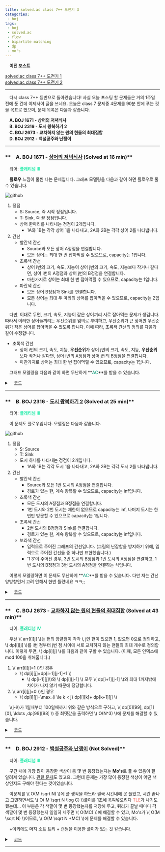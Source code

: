 ```yaml
---
title: solved.ac class 7++ 도전기 3
categories:
 - boj
tags:
 - boj
 - solved.ac
 - flow
 - bipartite matching
 - dp
 - mo's
---
```


　**이전 포스트**

[solved.ac class 7++ 도전기 1](https://you4rin.github.io/boj/2021/09/11/class7pp-1/#)  
[solved.ac class 7++ 도전기 2](https://you4rin.github.io/boj/2021/09/21/class7pp-2/#)
<hr/>

　다시 class 7++ 등반으로 돌아왔습니다! 사실 오늘 포스팅 할 문제들은 거의 1주일 전에 푼 건데 이제서야 글을 쓰네요. 오늘은 class 7 문제중 4문제를 90분 안에 푸는 것을 목표로 했으며, 문제 목록은 다음과 같습니다.

　**A. BOJ 1671 - 상어의 저녁식사**  
　**B. BOJ 2316 - 도시 왕복하기 2**  
　**C. BOJ 2673 - 교차하지 않는 원의 현들의 최대집합**  
　**D. BOJ 2912 - 백설공주와 난쟁이**  
<hr/>

### **　A. BOJ 1671 - [상어의 저녁식사](https://www.acmicpc.net/problem/1671) (Solved at 16 min)**  
　티어: **<font color='#28edac'>플래티넘 III</font>**

　**플로우** 느낌이 물씬 나는 문제입니다. 그래프 모델링을 다음과 같이 하면 플로우로 풀 수 있습니다.

![github](https://user-images.githubusercontent.com/51073213/135201337-2d2ea4df-2c4b-4f21-8a53-47146fab53db.png)
1. 정점  
   - S: Source, 즉 시작 정점입니다.  
   - T: Sink, 즉 끝 정점입니다.  
   - 상어 한마리를 나타내는 정점이 2개입니다.  
      - 1A와 1B는 각각 상어 1을 나타내고, 2A와 2B는 각각 상어 2를 나타냅니다.  
2. 간선  
   - 빨간색 간선  
      - Source와 모든 상어 A정점을 연결합니다.  
      - 모든 상어는 최대 한 번 잡아먹힐 수 있으므로, capacity는 1입니다.  
   - 초록색 간선  
      - 상어 i번의 크기, 속도, 지능이 상어 j번의 크기, 속도, 지능보다 작거나 같다면, 상어 i번의 A정점과 상어 j번의 B정점을 연결합니다.  
      - 마찬가지로 상어는 최대 한 번 잡아먹힐 수 있으므로, capacity는 1입니다.  
   - 파란색 간선  
      - 모든 상어 B정점과 Sink를 연결합니다.  
      - 모든 상어는 최대 두 마리의 상어를 잡아먹을 수 있으므로, capacity는 2입니다.  

　다만, 이대로 두면, 크기, 속도, 지능이 같은 상어끼리 서로 잡아먹는 문제가 생깁니다. 따라서 이러한 상어들끼리는 우선순위를 임의로 부여하고, 우선순위가 큰 상어만 우선순위가 작은 상어를 잡아먹을 수 있도록 합니다. 이에 따라, 초록색 간선의 정의를 다음과 같이 수정합니다.

- 초록색 간선  
   - 상어 i번의 크기, 속도, 지능, **우선순위**가 상어 j번의 크기, 속도, 지능, **우선순위**보다 작거나 같다면, 상어 i번의 A정점과 상어 j번의 B정점을 연결합니다.  
   - 마찬가지로 상어는 최대 한 번 잡아먹힐 수 있으므로, capacity는 1입니다.  

　그래프 모델링을 다음과 같이 하면 무난하게 **<font color='#009874'>AC</font>**를 받을 수 있습니다.

<details markdown="1">
<summary>　<U>코드</U></summary>

```c++

#include<cstdio>
#include<memory.h>
#include<vector>
#include<queue>
#include<map>
#include<tuple>
#include<algorithm>
#define SHARK 50
#define S 0
#define T 101

using namespace std;
using ll=long long;
using info=pair<int,pair<int,int>>;

struct shark{
    int a,b,c,p;
    bool operator<(shark& other){
        if(tie(a,b,c)==tie(other.a,other.b,other.c)){
            return p<other.p;
        }
        else if(a<=other.a&&b<=other.b&&c<=other.c)return true;
        return false;
    }
};

shark arr[60];
struct edge{int pos,cap,rev;};
vector<edge> graph[110];
map<info,int> m;

void clear(){for(int i=0;i<110;++i)graph[i].clear();}

void add_edge(int s,int e,int x){
    graph[s].push_back({e,x,(int)graph[e].size()});
    graph[e].push_back({s,0,(int)graph[s].size()-1});
}

int dist[110],pnt[110];
bool bfs(int src,int sink){
    memset(dist,0,sizeof(dist));
    memset(pnt,0,sizeof(pnt));
    queue<int> q;
    q.push(src);
    dist[src]=1;
    while(q.size()){
        int x=q.front();
        q.pop();
        for(auto& i:graph[x]){
            if(i.cap>0&&!dist[i.pos]){
                dist[i.pos]=dist[x]+1;
                q.push(i.pos);
            }
        }
    }
    return dist[sink]>0;
}

int dfs(int x,int sink,int f){
    if(x==sink)return f;
    for(;pnt[x]<graph[x].size();++pnt[x]){
        edge e=graph[x][pnt[x]];
        if(e.cap>0&&dist[e.pos]==dist[x]+1){
            int w=dfs(e.pos,sink,min(f,e.cap));
            if(w){
                graph[x][pnt[x]].cap-=w;
                graph[e.pos][e.rev].cap+=w;
                return w;
            }
        }
    }
    return 0;
}

ll match(int src,int sink){
    ll ret=0;
    while(bfs(src,sink)){
        int r;
        while(r=dfs(src,sink,2e9))ret+=r;
    }
    return ret;
}

int main(){
    int n;
    scanf("%d",&n);
    for(int i=1;i<=n;++i){
        add_edge(S,i,1);
        add_edge(SHARK+i,T,2);
        scanf("%d %d %d",&arr[i].a,&arr[i].b,&arr[i].c);
        arr[i].p=++m[{arr[i].a,{arr[i].b,arr[i].c}}];
    }
    for(int i=1;i<=n;++i){
        for(int j=1;j<=n;++j){
            if(i==j)continue;
            if(arr[i]<arr[j])add_edge(i,SHARK+j,1);
        }
    }
    printf("%lld",n-match(S,T));
}

```

</details>

<hr/>

### **　B. BOJ 2316 - [도시 왕복하기 2](https://www.acmicpc.net/problem/2316) (Solved at 25 min)**  
　티어: **<font color='#28edac'>플래티넘 III</font>**

　이 문제도 플로우입니다. 모델링은 다음과 같습니다.

![github](https://user-images.githubusercontent.com/51073213/135223263-ff7123f5-a77e-49ce-9a71-b8764a9946f4.png)

1. 정점
   - S: Source
   - T: Sink
   - 도시 하나를 나타내는 정점이 2개입니다. 
      - 1A와 1B는 각각 도시 1을 나타내고, 2A와 2B는 각각 도시 2를 나타냅니다.
2. 간선
   - 빨간색 간선
      - Source와 모든 1번 도시의 A정점을 연결합니다.
      - 경로가 있는 한, 계속 왕복할 수 있으므로, capacity는 inf입니다.
   - 초록색 간선
      - 모든 도시의 A정점과 B정점을 연결합니다.
      - 1번 도시와 2번 도시는 제한이 없으므로 capacity는 inf, 나머지 도시는 한 번만 방문할 수 있으므로 capacity는 1입니다.
   - 초록색 간선
      - 2번 도시의 B정점과 Sink를 연결합니다.
      - 경로가 있는 한, 계속 왕복할 수 있으므로, capacity는 inf입니다.
   - 보라색 간선
      - 입력으로 주어진 그래프의 간선입니다. (그림의 난잡함을 방지하기 위해, 입력으로 주어진 간선들 중 하나만 표현했습니다.)
      - '1 3'이 주어진 경우, 3번 도시의 B정점과 1번 도시의 A정점을 연결하고, 1번 도시의 B정점과 3번 도시의 A정점을 연결하는 식입니다.

　이렇게 모델링하면 이 문제도 무난하게 **<font color='#009874'>AC</font>**를 받을 수 있습니다. 다만 저는 간선 양방향인거 고려 안해서 한번 틀렸네요 ㅋㅋ;;

<details markdown="1">
<summary>　<U>코드</U></summary>

```c++

#include<cstdio>
#include<memory.h>
#include<vector>
#include<queue>
#include<map>
#include<tuple>
#include<algorithm>
#define inf ((int)2e9)
#define S 0
#define T 801
#define OFFSET 400

using namespace std;
using ll=long long;

struct edge{int pos,cap,rev;};
vector<edge> graph[810];

void clear(){for(int i=0;i<810;++i)graph[i].clear();}

void add_edge(int s,int e,int x){
    graph[s].push_back({e,x,(int)graph[e].size()});
    graph[e].push_back({s,0,(int)graph[s].size()-1});
}

int dist[810],pnt[810];
bool bfs(int src,int sink){
    memset(dist,0,sizeof(dist));
    memset(pnt,0,sizeof(pnt));
    queue<int> q;
    q.push(src);
    dist[src]=1;
    while(q.size()){
        int x=q.front();
        q.pop();
        for(auto& i:graph[x]){
            if(i.cap>0&&!dist[i.pos]){
                dist[i.pos]=dist[x]+1;
                q.push(i.pos);
            }
        }
    }
    return dist[sink]>0;
}

int dfs(int x,int sink,int f){
    if(x==sink)return f;
    for(;pnt[x]<graph[x].size();++pnt[x]){
        edge e=graph[x][pnt[x]];
        if(e.cap>0&&dist[e.pos]==dist[x]+1){
            int w=dfs(e.pos,sink,min(f,e.cap));
            if(w){
                graph[x][pnt[x]].cap-=w;
                graph[e.pos][e.rev].cap+=w;
                return w;
            }
        }
    }
    return 0;
}

ll match(int src,int sink){
    ll ret=0;
    while(bfs(src,sink)){
        int r;
        while(r=dfs(src,sink,inf))ret+=r;
    }
    return ret;
}

int main(){
    int n,m,s,e;
    scanf("%d %d",&n,&m);
    add_edge(S,1,inf);
    add_edge(OFFSET+2,T,inf);
    add_edge(1,OFFSET+1,inf);
    add_edge(2,OFFSET+2,inf);
    for(int i=3;i<=n;++i)add_edge(i,OFFSET+i,1);
    for(int i=0;i<m;++i){
        scanf("%d %d",&s,&e);
        add_edge(OFFSET+s,e,1);
        add_edge(OFFSET+e,s,1);
    }
    printf("%lld",match(S,T));
}

```

</details>

<hr/>

### **　C. BOJ 2673 - [교차하지 않는 원의 현들의 최대집합](https://www.acmicpc.net/problem/2673) (Solved at 43 min)**  
　티어: **<font color='#27e2a4'>플래티넘 IV</font>**

　우선 \\( arr\[i\]\[j\] \\)는 현의 양끝점이 각각 i, j인 현이 있으면 1, 없으면 0으로 정의하고, \\( dp\[i\]\[j\] \\)를 i번 점부터 j번 점 사이에 서로 교차하지 않는 현들의 최대 개수로 정의합니다. 이렇게 두면, \\( dp\[i\]\[j\] \\)를 다음과 같이 구할 수 있습니다. (이때, 모든 인덱스에 mod 100을 취해줍니다.)

1. \\( arr\[i\]\[j\]=1 \\)인 경우
   - \\( dp\[i\]\[j\]=dp\[i+1\]\[j-1\]+1 \\)
      - \\( dp\[i-1\]\[j\]\\)와 \\( dp\[i\]\[j-1\] \\) 모두 \\( dp\[i+1\]\[j-1\] \\)와 최대 1까지밖에 차이가 나지 않기 때문에 정당합니다.
2. \\( arr\[i\]\[j\]=0 \\)인 경우
   - \\( dp\[i\]\[j\]=\max_{i \le k < j} dp\[i\]\[k\]+ dp\[k+1\]\[j\] \\)

　\\(j-i\\)가 1일때부터 100일때까지 위와 같은 방식으로 구하고, \\( dp\[0\]\[99\], dp\[1\]\[0\],  \ldots ,dp\[99\]\[98\] \\) 중 최댓값을 출력하면 \\( O(N^3) \\)에 문제를 해결할 수 있습니다.

<details markdown="1">
<summary>　<U>코드</U></summary>

```c++
#include<cstdio>
#include<algorithm>

using namespace std;

int arr[110][110];
int dp[110][110];

int main(){
    int n,s,e,ans=0;
    scanf("%d",&n);
    for(int i=0;i<n;++i){
        scanf("%d %d",&s,&e);
        arr[s-1][e-1]=arr[e-1][s-1]=1;
    }
    for(int i=0;i<100;++i)dp[i][(i+1)%100]=arr[i][(i+1)%100];
    for(int i=2;i<100;++i){
        for(int j=0;j<100;++j){
            for(int k=0;k<i;++k)
                dp[j][(j+i)%100]=max(dp[j][(j+i)%100],dp[j][(j+k)%100]+dp[(j+k+1)%100][(j+i)%100]);
            dp[j][(j+i)%100]=max(dp[j][(j+i)%100],dp[(j+1)%100][(j+i-1)%100]+arr[j][(j+i)%100]);
        }
    }
    for(int i=0;i<100;++i)ans=max(ans,dp[(i+1)%100][i]);
    printf("%d",ans);
}

```

</details>

<hr/>

### **　D. BOJ 2912 - [백설공주와 난쟁이](https://www.acmicpc.net/problem/2912) (Not Solved)**  
　티어: **<font color='#28edac'>플래티넘 III</font>**

　구간 내에 가장 많이 등장한 색상이 총 몇 번 등장했는지는 **Mo's**로 풀 수 있음이 잘 알려져 있습니다. [관련 문제](https://www.acmicpc.net/problem/13548)도 있고요. 그런데 문제는 가장 많이 등장한 색상이 어떤 색상인지도 구해야 한다는 것이었습니다. 

　이문제를 \\( O(M \sqrt N) \\)에 풀 생각을 하느라 결국 시간내에 못 풀었고, 시간 끝나고 고민하면서도 \\( O( M \sqrt N \log C) \\)풀이를 1초에 욱여넣으려다 <font color='fa7268'>TLE</font>가 나기도 했는데... 이 부분은 각 색깔이 몇 번 등장했는지를 저장해 두고, 쿼리가 끝날 때마다 각 색깔이 몇 번 등장했는지 일일히 세주면 \\( O(MC) \\)에 해결할 수 있고, Mo's가 \\( O(M \sqrt N) \\)이므로, \\( O(M \sqrt N +MC) \\)에 문제를 해결할 수 있습니다.

　+이외에도 머지 소트 트리 + 랜덤을 이용한 풀이가 있는 것 같습니다.

<details markdown="1">
<summary>　<U>코드</U></summary>

```c++
#include<cstdio>
#include<cmath>
#include<algorithm>

using namespace std;

struct Q{int l,r,idx;};
Q query[10010];
int ans[10010];
int aidx[10010];
int cnt[10010],arr[300010];
int ret;
inline void f(int idx, bool add){
    if(add)++cnt[arr[idx]];
    else --cnt[arr[idx]];
}
void MO(int n, int q,int c){
    int rt=(int)sqrt(n);
    sort(query,query+q,[=](auto& x,auto& y){
        if(x.r/rt!=y.r/rt) return x.r/rt < y.r/rt;
        return x.l<y.l;
    });
    int l=1,r=0;
    for(int i=0;i<q;++i){
        while(query[i].l<l) f(--l,true);
        while(query[i].r>r) f(++r,true);
        while(query[i].l>l) f(l++,false);
        while(query[i].r<r) f(r--,false);
        for(int j=1;j<=c;++j){
            if(cnt[j]>(query[i].r-query[i].l+1)/2){
                ans[query[i].idx]=1;
                aidx[query[i].idx]=j;
                break;
            }
        }
    }
}

int main(){
    int n,c,q;
    scanf("%d %d",&n,&c);
    for(int i=1;i<=n;++i)scanf("%d",arr+i);
    scanf("%d",&q);
    for(int i=0;i<q;++i)scanf("%d %d",&query[i].l,&query[i].r),query[i].idx=i;
    MO(n,q,c);
    for(int i=0;i<q;++i){
        if(ans[i])printf("yes %d\n",aidx[i]);
        else printf("no\n");
    }
}

```

</details>

<hr/>